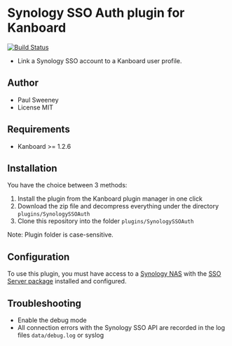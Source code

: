 Synology SSO Auth plugin for Kanboard
=====================================

[![Build Status](https://travis-ci.org/Kolossi/plugin-synologysso-auth.svg?branch=master)](https://travis-ci.org/Kolossi/plugin-synologysso-auth)

- Link a Synology SSO  account to a Kanboard user profile.

Author
------

- Paul Sweeney
- License MIT

Requirements
------------

- Kanboard >= 1.2.6

Installation
------------

You have the choice between 3 methods:

1. Install the plugin from the Kanboard plugin manager in one click
2. Download the zip file and decompress everything under the directory `plugins/SynologySSOAuth`
3. Clone this repository into the folder `plugins/SynologySSOAuth`

Note: Plugin folder is case-sensitive.

Configuration
-------------

To use this plugin, you must have access to a [Synology NAS](https://www.synology.com/products) with the [SSO Server package](https://www.synology.com/en-us/dsm/packages/SSOServer) installed and configured.


## Troubleshooting

- Enable the debug mode
- All connection errors with the Synology SSO API are recorded in the log files `data/debug.log` or syslog
